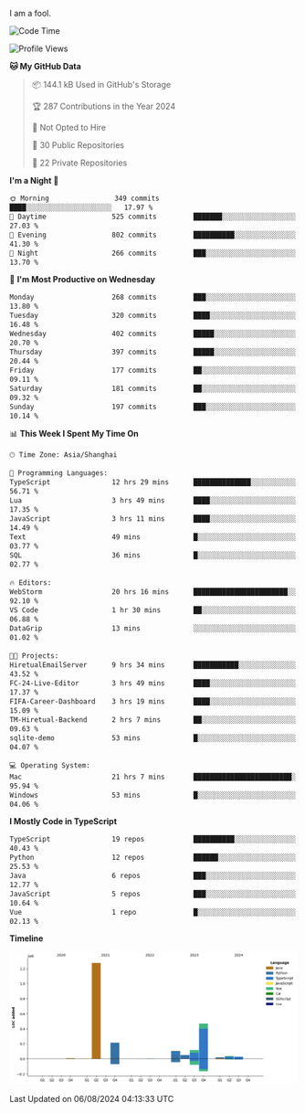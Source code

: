 I am a fool.

<!--START_SECTION:waka-->
![Code Time](http://img.shields.io/badge/Code%20Time-1%2C610%20hrs%2011%20mins-blue)

![Profile Views](http://img.shields.io/badge/Profile%20Views-1-blue)

**🐱 My GitHub Data** 

> 📦 144.1 kB Used in GitHub's Storage 
 > 
> 🏆 287 Contributions in the Year 2024
 > 
> 🚫 Not Opted to Hire
 > 
> 📜 30 Public Repositories 
 > 
> 🔑 22 Private Repositories 
 > 
**I'm a Night 🦉** 

```text
🌞 Morning                349 commits         ████░░░░░░░░░░░░░░░░░░░░░   17.97 % 
🌆 Daytime                525 commits         ███████░░░░░░░░░░░░░░░░░░   27.03 % 
🌃 Evening                802 commits         ██████████░░░░░░░░░░░░░░░   41.30 % 
🌙 Night                  266 commits         ███░░░░░░░░░░░░░░░░░░░░░░   13.70 % 
```
📅 **I'm Most Productive on Wednesday** 

```text
Monday                   268 commits         ███░░░░░░░░░░░░░░░░░░░░░░   13.80 % 
Tuesday                  320 commits         ████░░░░░░░░░░░░░░░░░░░░░   16.48 % 
Wednesday                402 commits         █████░░░░░░░░░░░░░░░░░░░░   20.70 % 
Thursday                 397 commits         █████░░░░░░░░░░░░░░░░░░░░   20.44 % 
Friday                   177 commits         ██░░░░░░░░░░░░░░░░░░░░░░░   09.11 % 
Saturday                 181 commits         ██░░░░░░░░░░░░░░░░░░░░░░░   09.32 % 
Sunday                   197 commits         ███░░░░░░░░░░░░░░░░░░░░░░   10.14 % 
```


📊 **This Week I Spent My Time On** 

```text
🕑︎ Time Zone: Asia/Shanghai

💬 Programming Languages: 
TypeScript               12 hrs 29 mins      ██████████████░░░░░░░░░░░   56.71 % 
Lua                      3 hrs 49 mins       ████░░░░░░░░░░░░░░░░░░░░░   17.35 % 
JavaScript               3 hrs 11 mins       ████░░░░░░░░░░░░░░░░░░░░░   14.49 % 
Text                     49 mins             █░░░░░░░░░░░░░░░░░░░░░░░░   03.77 % 
SQL                      36 mins             █░░░░░░░░░░░░░░░░░░░░░░░░   02.77 % 

🔥 Editors: 
WebStorm                 20 hrs 16 mins      ███████████████████████░░   92.10 % 
VS Code                  1 hr 30 mins        ██░░░░░░░░░░░░░░░░░░░░░░░   06.88 % 
DataGrip                 13 mins             ░░░░░░░░░░░░░░░░░░░░░░░░░   01.02 % 

🐱‍💻 Projects: 
HiretualEmailServer      9 hrs 34 mins       ███████████░░░░░░░░░░░░░░   43.52 % 
FC-24-Live-Editor        3 hrs 49 mins       ████░░░░░░░░░░░░░░░░░░░░░   17.37 % 
FIFA-Career-Dashboard    3 hrs 19 mins       ████░░░░░░░░░░░░░░░░░░░░░   15.09 % 
TM-Hiretual-Backend      2 hrs 7 mins        ██░░░░░░░░░░░░░░░░░░░░░░░   09.63 % 
sqlite-demo              53 mins             █░░░░░░░░░░░░░░░░░░░░░░░░   04.07 % 

💻 Operating System: 
Mac                      21 hrs 7 mins       ████████████████████████░   95.94 % 
Windows                  53 mins             █░░░░░░░░░░░░░░░░░░░░░░░░   04.06 % 
```

**I Mostly Code in TypeScript** 

```text
TypeScript               19 repos            ██████████░░░░░░░░░░░░░░░   40.43 % 
Python                   12 repos            ██████░░░░░░░░░░░░░░░░░░░   25.53 % 
Java                     6 repos             ███░░░░░░░░░░░░░░░░░░░░░░   12.77 % 
JavaScript               5 repos             ███░░░░░░░░░░░░░░░░░░░░░░   10.64 % 
Vue                      1 repo              █░░░░░░░░░░░░░░░░░░░░░░░░   02.13 % 
```



**Timeline**

![Lines of Code chart](https://raw.githubusercontent.com/VeejaLiu/VeejaLiu/master/assets/bar_graph.png)


 Last Updated on 06/08/2024 04:13:33 UTC
<!--END_SECTION:waka-->
